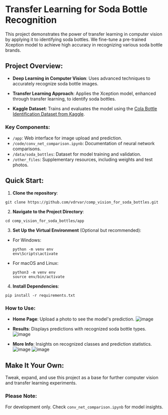 # Transfer Learning for Soda Bottle Recognition

This project demonstrates the power of transfer learning in computer vision by applying it to identifying soda bottles. We fine-tune a pre-trained Xception model to achieve high accuracy in recognizing various soda bottle brands.

## Project Overview:

- **Deep Learning in Computer Vision**: Uses advanced techniques to accurately recognize soda bottle images.

- **Transfer Learning Approach**: Applies the Xception model, enhanced through transfer learning, to identify soda bottles.

- **Kaggle Dataset**: Trains and evaluates the model using the [Cola Bottle Identification Dataset from Kaggle](https://www.kaggle.com/datasets/deadskull7/cola-bottle-identification/code).

### Key Components:

- `/app`: Web interface for image upload and prediction.
- `/code/conv_net_comparison.ipynb`: Documentation of neural network comparisons.
- `/data/soda_bottles`: Dataset for model training and validation.
- `/other_files`: Supplementary resources, including weights and test photos.

## Quick Start:

1. **Clone the repository**:
```
git clone https://github.com/vdrvar/comp_vision_for_soda_bottles.git
```

2. **Navigate to the Project Directory**:
```
cd comp_vision_for_soda_bottles/app
```

3. **Set Up the Virtual Environment** (Optional but recommended):
- For Windows:
  ```
  python -m venv env
  env\Scripts\activate
  ```
- For macOS and Linux:
  ```
  python3 -m venv env
  source env/bin/activate
  ```

4. **Install Dependencies**:
```
pip install -r requirements.txt
```

### How to Use:

- **Home Page**: Upload a photo to see the model's prediction.
 ![image](https://github.com/vdrvar/comp_vision_for_soda_bottles/assets/48907543/e9df039d-aa78-464e-a473-0304214536ef)

- **Results**: Displays predictions with recognized soda bottle types.
  ![image](https://github.com/vdrvar/comp_vision_for_soda_bottles/assets/48907543/c94e6502-4f7a-4f78-96c3-e9fb96b232a3)

- **More Info**: Insights on recognized classes and prediction statistics.
  ![image](https://github.com/vdrvar/comp_vision_for_soda_bottles/assets/48907543/47f033d1-756e-4025-ab44-4c7c34758ff1)
  ![image](https://github.com/vdrvar/comp_vision_for_soda_bottles/assets/48907543/3b2fdba7-6cb8-4906-acfc-d6161e8e5484)



## Make It Your Own:

Tweak, expand, and use this project as a base for further computer vision and transfer learning experiments.

### Please Note:

For development only. Check `conv_net_comparison.ipynb` for model insights.
